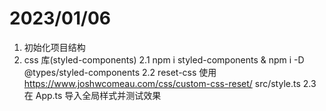 # 2023/01/06

1. 初始化项目结构
2. css 库(styled-components)
   2.1 npm i styled-components & npm i -D @types/styled-components
   2.2 reset-css 使用 https://www.joshwcomeau.com/css/custom-css-reset/ src/style.ts
   2.3 在 App.ts 导入全局样式并测试效果
